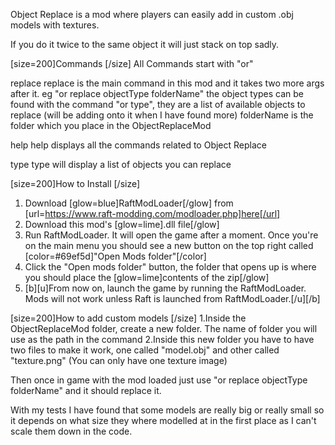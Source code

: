 Object Replace is a mod where players can easily add in custom .obj models with textures.

If you do it twice to the same object it will just stack on top sadly. 

[size=200]Commands
[/size]
All Commands start with "or"

replace 
replace is the main command in this mod and it takes two more args after it. eg "or replace objectType folderName"
the object types can be found with the command "or type", they are a list of available objects to replace (will be adding onto it when I have found more)
folderName is the folder which you place in the ObjectReplaceMod

help
help displays all the commands related to Object Replace

type
type will display a list of objects you can replace 

[size=200]How to Install
[/size]
1. Download [glow=blue]RaftModLoader[/glow] from [url=https://www.raft-modding.com/modloader.php]here[/url]
2. Download this mod's [glow=lime].dll file[/glow]
3. Run RaftModLoader. It will open the game after a moment. Once you're on the main menu you should see a new button on the top right called [color=#69ef5d]"Open Mods folder"[/color]
4. Click the "Open mods folder" button, the folder that opens up is where you should place the [glow=lime]contents of the zip[/glow]
5. [b][u]From now on, launch the game by running the RaftModLoader. Mods will not work unless Raft is launched from RaftModLoader.[/u][/b]

[size=200]How to add custom models
[/size]
1.Inside the ObjectReplaceMod folder, create a new folder. The name of folder you will use as the path in the command
2.Inside this new folder you have to have two files to make it work, one called "model.obj" and other called "texture.png"
(You can only have one texture image)

Then once in game with the mod loaded just use "or replace objectType folderName" and it should replace it.

With my tests I have found that some models are really big or really small so it depends on what size they where modelled at in the first place as I can't scale them down in the code.

